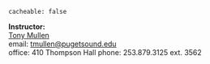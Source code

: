```
cacheable: false
```
**Instructor:**  
[Tony Mullen](http://localhost:9778)  
email: tmullen@pugetsound.edu  
office: 410 Thompson Hall
phone:  253.879.3125 ext. 3562
